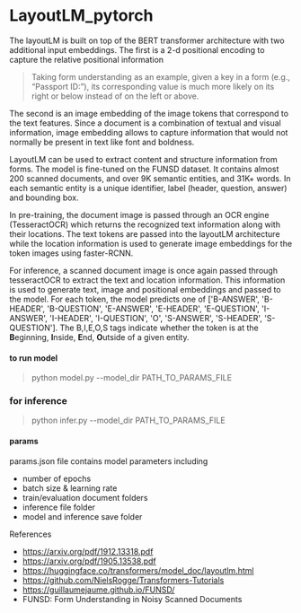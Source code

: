 # LayoutLM_pytorch


The layoutLM is built on top of the BERT transformer architecture
with two additional input embeddings. The first is a 2-d positional encoding to 
capture the relative positional information

> Taking form understanding as an example, given a
key in a form (e.g., “Passport ID:”), its corresponding value is much
more likely on its right or below instead of on the left or above.

The second is an image embedding of the image tokens that correspond to the text features. 
Since a document is a combination of textual and visual information, image embedding allows to capture information
that would not normally be present in text like font and boldness.


LayoutLM can be used to extract content and structure information from forms. 
The model is fine-tuned on the FUNSD dataset. It contains almost 200 scanned 
documents, and over 9K semantic entities, and 31K+ words. In each semantic
entity is a unique identifier, label (header, question, answer) and bounding box. 


In pre-training, the document image is passed through an OCR engine (TesseractOCR) 
which returns the recognized text information along with their locations. The
text tokens are passed into the layoutLM architecture while the location
information is used to generate image embeddings for the token images using faster-RCNN.


For inference, a scanned document image is once again passed through tesseractOCR to extract
the text and location information. This information is used to generate text, image
and positional embeddings and passed to the model. For each token, the model predicts one of 
['B-ANSWER', 'B-HEADER', 'B-QUESTION', 'E-ANSWER', 'E-HEADER', 'E-QUESTION', 'I-ANSWER', 'I-HEADER', 
'I-QUESTION', 'O', 'S-ANSWER', 'S-HEADER', 'S-QUESTION']. The B,I,E,O,S tags indicate whether the token
is at the **B**eginning, **I**nside, **E**nd, **O**utside of a given entity. 



#### to run model
> python model.py --model_dir PATH_TO_PARAMS_FILE

### for inference
> python infer.py --model_dir PATH_TO_PARAMS_FILE


#### params
params.json file contains model parameters including

* number of epochs
* batch size & learning rate
* train/evaluation document folders
* inference file folder
* model and inference save folder

References

* https://arxiv.org/pdf/1912.13318.pdf
* https://arxiv.org/pdf/1905.13538.pdf
* https://huggingface.co/transformers/model_doc/layoutlm.html
* https://github.com/NielsRogge/Transformers-Tutorials
* https://guillaumejaume.github.io/FUNSD/
* FUNSD: Form Understanding in Noisy Scanned Documents

